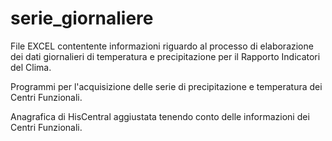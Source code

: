 # serie_giornaliere
File EXCEL contentente informazioni riguardo al processo di elaborazione dei dati giornalieri di temperatura e precipitazione per il Rapporto Indicatori del Clima.

Programmi per l'acquisizione delle serie di precipitazione e temperatura dei Centri Funzionali.

Anagrafica di HisCentral aggiustata tenendo conto delle informazioni dei Centri Funzionali.
